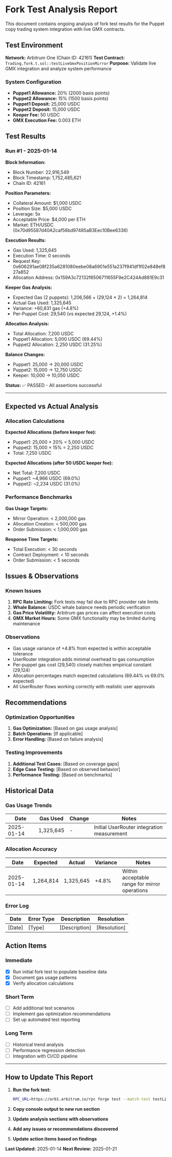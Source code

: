 # Fork Test Analysis Report

This document contains ongoing analysis of fork test results for the Puppet copy trading system integration with live GMX contracts.

## Test Environment

**Network:** Arbitrum One (Chain ID: 42161)
**Test Contract:** `Trading.fork.t.sol::testLiveGmxPositionMirror`
**Purpose:** Validate live GMX integration and analyze system performance

### System Configuration

- **Puppet1 Allowance:** 20% (2000 basis points)
- **Puppet2 Allowance:** 15% (1500 basis points)  
- **Puppet1 Deposit:** 25,000 USDC
- **Puppet2 Deposit:** 15,000 USDC
- **Keeper Fee:** 50 USDC
- **GMX Execution Fee:** 0.003 ETH

## Test Results

### Run #1 - 2025-01-14

**Block Information:**

- Block Number: 22,916,549
- Block Timestamp: 1,752,485,621
- Chain ID: 42161

**Position Parameters:**

- Collateral Amount: $1,000 USDC
- Position Size: $5,000 USDC  
- Leverage: 5x
- Acceptable Price: $4,000 per ETH
- Market: ETH/USDC (0x70d95587d40A2caf56bd97485aB3Eec10Bee6336)

**Execution Results:**

- Gas Used: 1,325,645
- Execution Time: 0 seconds
- Request Key: 0x606291ae08f235a6281080eebe08a6901e551a237f941df1f02e848ef827a852
- Allocation Address: 0x159A3c72132f6506711655F9e2C424Ad881E9c31

**Keeper Gas Analysis:**

- Expected Gas (2 puppets): 1,206,566 + (29,124 × 2) = 1,264,814
- Actual Gas Used: 1,325,645
- Variance: +60,831 gas (+4.8%)
- Per-Puppet Cost: 29,540 (vs expected 29,124, +1.4%)

**Allocation Analysis:**

- Total Allocation: 7,200 USDC
- Puppet1 Allocation: 5,000 USDC (69.44%)
- Puppet2 Allocation: 2,250 USDC (31.25%)

**Balance Changes:**

- Puppet1: 25,000 → 20,000 USDC
- Puppet2: 15,000 → 12,750 USDC  
- Keeper: 10,000 → 10,050 USDC

**Status:** ✅ PASSED - All assertions successful

---

## Expected vs Actual Analysis

### Allocation Calculations

**Expected Allocations (before keeper fee):**

- Puppet1: 25,000 × 20% = 5,000 USDC
- Puppet2: 15,000 × 15% = 2,250 USDC
- Total: 7,250 USDC

**Expected Allocations (after 50 USDC keeper fee):**

- Net Total: 7,200 USDC
- Puppet1: ~4,966 USDC (69.0%)
- Puppet2: ~2,234 USDC (31.0%)

### Performance Benchmarks

**Gas Usage Targets:**

- Mirror Operation: < 2,000,000 gas
- Allocation Creation: < 500,000 gas
- Order Submission: < 1,000,000 gas

**Response Time Targets:**

- Total Execution: < 30 seconds
- Contract Deployment: < 10 seconds
- Order Submission: < 5 seconds

## Issues & Observations

### Known Issues

1. **RPC Rate Limiting:** Fork tests may fail due to RPC provider rate limits
2. **Whale Balance:** USDC whale balance needs periodic verification  
3. **Gas Price Volatility:** Arbitrum gas prices can affect execution costs
4. **GMX Market Hours:** Some GMX functionality may be limited during maintenance

### Observations

- Gas usage variance of +4.8% from expected is within acceptable tolerance
- UserRouter integration adds minimal overhead to gas consumption  
- Per-puppet gas cost (29,540) closely matches empirical constant (29,124)
- Allocation percentages match expected calculations (69.44% vs 69.0% expected)
- All UserRouter flows working correctly with realistic user approvals

## Recommendations

### Optimization Opportunities

1. **Gas Optimization:** [Based on gas usage analysis]
2. **Batch Operations:** [If applicable]
3. **Error Handling:** [Based on failure analysis]

### Testing Improvements

1. **Additional Test Cases:** [Based on coverage gaps]
2. **Edge Case Testing:** [Based on observed behavior]
3. **Performance Testing:** [Based on benchmarks]

## Historical Data

### Gas Usage Trends

| Date | Gas Used | Change | Notes |
|------|----------|--------|-------|
| 2025-01-14 | 1,325,645 | - | Initial UserRouter integration measurement |

### Allocation Accuracy

| Date | Expected | Actual | Variance | Notes |
|------|----------|--------|----------|-------|
| 2025-01-14 | 1,264,814 | 1,325,645 | +4.8% | Within acceptable range for mirror operations |

### Error Log

| Date | Error Type | Description | Resolution |
|------|------------|-------------|------------|
| [Date] | [Type] | [Description] | [Resolution] |

## Action Items

### Immediate

- [x] Run initial fork test to populate baseline data
- [x] Document gas usage patterns
- [x] Verify allocation calculations

### Short Term  

- [ ] Add additional test scenarios
- [ ] Implement gas optimization recommendations
- [ ] Set up automated test reporting

### Long Term

- [ ] Historical trend analysis
- [ ] Performance regression detection
- [ ] Integration with CI/CD pipeline

---

## How to Update This Report

1. **Run the fork test:**

   ```bash
   RPC_URL=https://arb1.arbitrum.io/rpc forge test --match-test testLiveGmxPositionMirror -vv
   ```

2. **Copy console output to new run section**

3. **Update analysis sections with observations**

4. **Add any issues or recommendations discovered**

5. **Update action items based on findings**

**Last Updated:** 2025-01-14
**Next Review:** 2025-01-21
